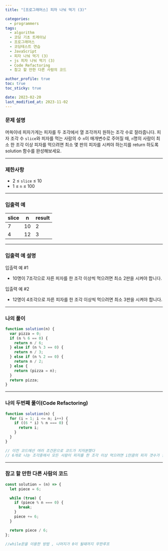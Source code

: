 ```yaml
---
title: "[프로그래머스] 피자 나눠 먹기 (3)"

categories:
  - programmers
tags:
  - algorithm
  - 코딩 기초 트레이닝
  - 프로그래머스
  - 코딩테스트 연습
  - JavaScript
  - 피자 나눠 먹기 (3)
  - js 피자 나눠 먹기 (3)
  - Code Refactoring
  - 참고 할 만한 다른 사람의 코드

author_profile: true
toc: true
toc_sticky: true

date: 2023-02-20
last_modified_at: 2023-11-02
---
```


### 문제 설명

머쓱이네 피자가게는 피자를 두 조각에서 열 조각까지 원하는 조각 수로 잘라줍니다. 피자 조각 수 `slice`와 피자를 먹는 사람의 수 `n`이 매개변수로 주어질 때, `n`명의 사람이 최소 한 조각 이상 피자를 먹으려면 최소 몇 판의 피자를 시켜야 하는지를 return 하도록 solution 함수를 완성해보세요.

---

### 제한사항

- 2 ≤ `slice` ≤ 10
- 1 ≤ `n` ≤ 100

---

### 입출력 예

| slice | n   | result |
| ----- | --- | ------ |
| 7     | 10  | 2      |
| 4     | 12  | 3      |

---

### 입출력 예 설명

입출력 예 #1

- 10명이 7조각으로 자른 피자를 한 조각 이상씩 먹으려면 최소 2판을 시켜야 합니다.

입출력 예 #2

- 12명이 4조각으로 자른 피자를 한 조각 이상씩 먹으려면 최소 3판을 시켜야 합니다.

---

### 나의 풀이

```jsx
function solution(n) {
  var pizza = 0;
  if (n % 6 == 0) {
    return n / 6;
  } else if (n % 3 == 0) {
    return n / 3;
  } else if (n % 2 == 0) {
    return n / 2;
  } else {
    return (pizza = n);
  }
  return pizza;
}
```

---

### 나의 두번째 풀이(Code Refactoring)

```jsx
function solution(n) {
  for (i = 1; i <= n; i++) {
    if ((6 * i) % n === 0) {
      return i;
    }
  }
}

// 이전 코드에선 여러 조건문으로 코드가 지저분했다
// 6개로 나눈 조각중에서 모든 사람이 피자를 한 조각 이상 먹으려면 i만큼의 피자 갯수가 필요하다
```

---

### 참고 할 만한 다른 사람의 코드

```jsx
const solution = (n) => {
  let piece = 6;

  while (true) {
    if (piece % n === 0) {
      break;
    }
    piece += 6;
  }

  return piece / 6;
};

//while문을 이용한 방법 , 나머지가 0이 될때까지 무한루프
```
